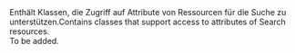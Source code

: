 <Namespace Name="Microsoft.Azure.Management.Search.Models">
  <Docs>
    <summary><span data-ttu-id="f3c64-101">Enthält Klassen, die Zugriff auf Attribute von Ressourcen für die Suche zu unterstützen.</span><span class="sxs-lookup"><span data-stu-id="f3c64-101">Contains classes that support access to attributes of Search resources.</span></span></summary> 
    <remarks>To be added.</remarks>
  </Docs>
</Namespace>

